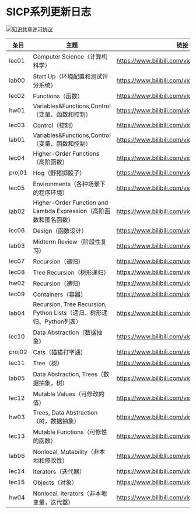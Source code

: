 # SICP系列更新日志



<a rel="license" href="http://creativecommons.org/licenses/by-nc-sa/4.0/"><img alt="知识共享许可协议" style="border-width:0" src="https://i.creativecommons.org/l/by-nc-sa/4.0/88x31.png" /></a>



| 条目   | 主题                                                         | 链接                                        |
| ------ | ------------------------------------------------------------ | ------------------------------------------- |
| lec01  | Computer Science（计算机科学）                               | https://www.bilibili.com/video/BV1ML4y1P7KN |
| lab00  | Start Up（环境配置和测试评分系统）                           | https://www.bilibili.com/video/BV1aY411N7ZQ |
| lec02  | Functions（函数）                                            | https://www.bilibili.com/video/BV1rv4y1M7GP |
| hw01   | Variables&Functions,Control（变量、函数和控制）              | https://www.bilibili.com/video/BV13Z4y1i7Jw |
| lec03  | Control（控制）                                              | https://www.bilibili.com/video/BV1QT411g7dp |
| lab01  | Variables&Functions,Control（变量、函数和控制）              | https://www.bilibili.com/video/BV1yB4y1v7F7 |
| lec04  | Higher-Order Functions（高阶函数）                           | https://www.bilibili.com/video/BV1MB4y1B7GD |
| proj01 | Hog（野猪掷骰子）                                            | https://www.bilibili.com/video/BV1mY4y1n7i5 |
| lec05  | Environments（各种场景下的程序环境）                         | https://www.bilibili.com/video/BV1Jr4y1u7Pf |
| lab02  | Higher-Order Function and Lambda Expression（高阶函数和匿名函数） | https://www.bilibili.com/video/BV1zf4y1Z7MQ |
| lec06  | Design（函数设计）                                           | https://www.bilibili.com/video/BV1RS4y1n7CX |
| lab03  | Midterm Review（阶段性复习）                                 | https://www.bilibili.com/video/BV1U34y1n79U |
| lec07  | Recursion（递归）                                            | https://www.bilibili.com/video/BV1Ca411p7j5 |
| lec08  | Tree Recursion（树形递归）                                   | https://www.bilibili.com/video/BV1FT411J7Tq |
| hw02   | Recursion（递归）                                            | https://www.bilibili.com/video/BV18Z4y1Y7Wo |
| lec09  | Containers（容器）                                           | https://www.bilibili.com/video/BV1ie4y1R77y |
| lab04  | Recursion, Tree Recursion, Python Lists（递归、树形递归、Python列表） | https://www.bilibili.com/video/BV1gT411J7Tr |
| lec10  | Data Abstraction（数据抽象）                                 | https://www.bilibili.com/video/BV1da411n76i |
| proj02 | Cats（猫猫打字通）                                           | https://www.bilibili.com/video/BV1Dg411f7nj |
| lec11  | Tree（树）                                                   | https://www.bilibili.com/video/BV1JB4y1Y73A |
| lab05  | Data Abstraction, Trees（数据抽象，树）                      | https://www.bilibili.com/video/BV1Ae4y197Lh |
| lec12  | Mutable Values（可修改的值）                                 | https://www.bilibili.com/video/BV1PG4y1i7ps |
| hw03   | Trees, Data Abstraction（树，数据抽象）                      | https://www.bilibili.com/video/BV11U4y1i7dv |
| lec13  | Mutable Functions（可修性的函数）                            | https://www.bilibili.com/video/BV1og411Z7wS |
| lab06  | Nonlocal, Mutability（非本地和修改性）                       | https://www.bilibili.com/video/BV1xB4y187bu |
| lec14  | Iterators（迭代器）                                          | https://www.bilibili.com/video/BV1rW4y127FT |
| lec15  | Objects（对象）                                              | https://www.bilibili.com/video/BV1cU4y1v7cw |
| hw04   | Nonlocal, Iterators（非本地变量，迭代器）                    | https://www.bilibili.com/video/BV1se4y1Q73F |







